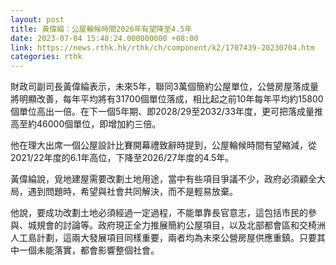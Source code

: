 ```yaml
---
layout: post
title: 黃偉綸：公屋輪候時間2026年有望降至4.5年
date: 2023-07-04 15:48:24.000000000 +08:00
link: https://news.rthk.hk/rthk/ch/component/k2/1707439-20230704.htm
categories: rthk
---
```


財政司副司長黃偉綸表示，未來5年，聯同3萬個簡約公屋單位，公營房屋落成量將明顯改善，每年平均將有31700個單位落成，相比起之前10年每年平均約15800個單位高出一倍。在下一個5年期、即2028/29至2032/33年度，更可把落成量推高至約46000個單位，即增加約三倍。

他在理大出席一個公屋設計比賽開幕禮致辭時提到，公屋輪候時間有望縮減，從2021/22年度的6.1年高位，下降至2026/27年度的4.5年。

黃偉綸說，覓地建屋需要改劃土地用途，當中有些項目爭議不少，政府必須顧全大局，遇到問題時，希望與社會共同解決，而不是輕易放棄。

他說，要成功改劃土地必須經過一定過程，不能單靠長官意志，這包括市民的參與、城規會的討論等。政府現正全力推展簡約公屋項目，以及北部都會區和交椅洲人工島計劃，這兩大發展項目同樣重要，兩者均為未來公營房屋供應重鎮。只要其中一個未能落實，都會影響整個社會。
